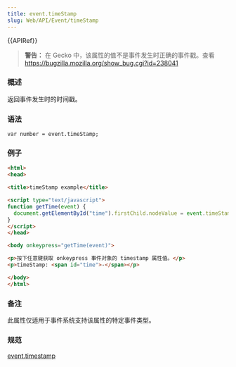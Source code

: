 ```yaml
---
title: event.timeStamp
slug: Web/API/Event/timeStamp
---
```


{{APIRef}}

> **警告：** 在 Gecko 中，该属性的值不是事件发生时正确的事件戳。查看 <https://bugzilla.mozilla.org/show_bug.cgi?id=238041>

### 概述

返回事件发生时的时间戳。

### 语法

```
var number = event.timeStamp;
```

### 例子

```html
<html>
<head>

<title>timeStamp example</title>

<script type="text/javascript">
function getTime(event) {
  document.getElementById("time").firstChild.nodeValue = event.timeStamp;
}
</script>
</head>

<body onkeypress="getTime(event)">

<p>按下任意键获取 onkeypress 事件对象的 timestamp 属性值。</p>
<p>timeStamp: <span id="time">-</span></p>

</body>
</html>
```

### 备注

此属性仅适用于事件系统支持该属性的特定事件类型。

### 规范

[event.timestamp](http://www.w3.org/TR/2000/REC-DOM-Level-2-Events-20001113/events.html#Events-Event-timeStamp)
